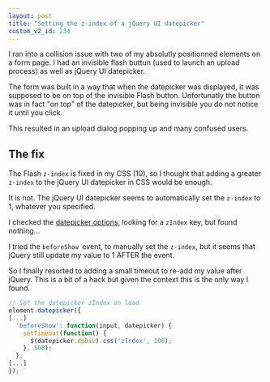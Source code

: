 ```yaml
---
layout: post
title: "Setting the z-index of a jQuery UI datepicker"
custom_v2_id: 234
---
```


I ran into a collision issue with two of my absolutly positionned elements on
a form page. I had an invisible flash buttun (used to launch an upload
process) as well as jQuery UI datepicker.

The form was built in a way that when the datepicker was displayed, it was
supposed to be on top of the invisible Flash button. Unfortunatly the button
was in fact "on top" of the datepicker, but being invisible you do not notice
it until you click.

This resulted in an upload dialog popping up and many confused users.

## The fix

The Flash `z-index` is fixed in my CSS (10), so I thought that adding a
greater `z-index` to the jQuery UI datepicker in CSS would be enough.

It is not. The jQuery UI datepicker seems to automatically set the `z-index`
to 1, whatever you specified.

I checked the [datepicker options](http://jqueryui.com/demos/datepicker/),
looking for a `zIndex` key, but found nothing...

I tried the `beforeShow `event, to manually set the `z-index`, but it seems
that jQuery still update my value to 1 AFTER the event.

So I finally resorted to adding a small timeout to re-add my value after
jQuery. This is a bit of a hack but given the context this is the only way I
found.

    
```js
// Set the datepicker zIndex on load  
element.datepicker({  
[...]  
  'beforeShow': function(input, datepicker) {  
    setTimeout(function() {  
      $(datepicker.dpDiv).css('zIndex', 100);  
    }, 500);  
  },  
[...]  
});  
```
    
